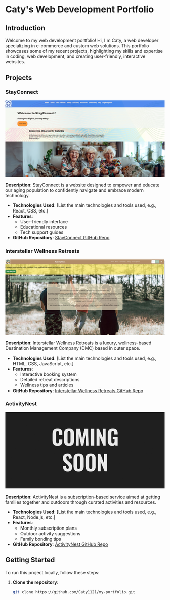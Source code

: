 # Caty's Web Development Portfolio

## Introduction

Welcome to my web development portfolio! Hi, I'm Caty, a web developer specializing in e-commerce and custom web solutions. This portfolio showcases some of my recent projects, highlighting my skills and expertise in coding, web development, and creating user-friendly, interactive websites.

## Projects

### StayConnect

![StayConnect Homepage](./src/images/StayConnecthomepage.png)

**Description**: StayConnect is a website designed to empower and educate our aging population to confidently navigate and embrace modern technology.

- **Technologies Used**: [List the main technologies and tools used, e.g., React, CSS, etc.]
- **Features**:
  - User-friendly interface
  - Educational resources
  - Tech support guides
- **GitHub Repository**: [StayConnect GitHub Repo](https://github.com/username/stayconnect)

### Interstellar Wellness Retreats

![Interstellar Wellness Retreats Homepage](./src/images/ActivityNest.png)

**Description**: Interstellar Wellness Retreats is a luxury, wellness-based Destination Management Company (DMC) based in outer space.

- **Technologies Used**: [List the main technologies and tools used, e.g., HTML, CSS, JavaScript, etc.]
- **Features**:
  - Interactive booking system
  - Detailed retreat descriptions
  - Wellness tips and articles
- **GitHub Repository**: [Interstellar Wellness Retreats GitHub Repo](https://github.com/Caty1121/my-portfolio.git)

### ActivityNest

![ActivityNest Homepage](./src/images/coming-soon-image.png)

**Description**: ActivityNest is a subscription-based service aimed at getting families together and outdoors through curated activities and resources.

- **Technologies Used**: [List the main technologies and tools used, e.g., React, Node.js, etc.]
- **Features**:
  - Monthly subscription plans
  - Outdoor activity suggestions
  - Family bonding tips
- **GitHub Repository**: [ActivityNest GitHub Repo](https://github.com/Caty1121/my-portfolio.git)

## Getting Started

To run this project locally, follow these steps:

1. **Clone the repository**:
   ```bash
   git clone https://github.com/Caty1121/my-portfolio.git
